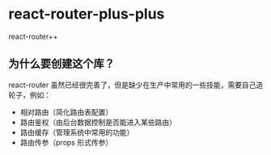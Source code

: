 # react-router-plus-plus
react-router++

## 为什么要创建这个库？

react-router 虽然已经很完善了，但是缺少在生产中常用的一些技能，需要自己造轮子，例如：

* 相对路由（简化路由表配置）
* 路由鉴权（由后台数据控制是否能进入某些路由）
* 路由缓存（管理系统中常用的功能）
* 路由传参（props 形式传参）
